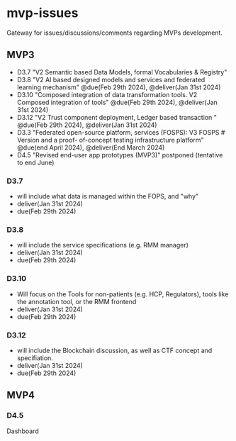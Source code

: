 # mvp-issues
Gateway for issues/discussions/comments regarding MVPs development.

## MVP3

* D3.7 "V2 Semantic based Data Models, formal Vocabularies & Registry" 
* D3.8 "V2 AI based designed models and services and federated learning mechanism" @due(Feb 29th 2024), @deliver(Jan 31st 2024)
* D3.10 "Composed integration of data transformation tools. V2 Composed integration of tools" @due(Feb 29th 2024), @deliver(Jan 31st 2024)
* D3.12 "V2 Trust component deployment, Ledger based transaction " @due(Feb 29th 2024), @deliver(Jan 31st 2024)
* D3.3 "Federated open-source platform, services (FOSPS): V3 FOSPS # Version and a proof- of-concept testing infrastructure platform"  @due(end April 2024), @deliver(End March 2024)
* D4.5  "Revised end-user app prototypes (MVP3)" postponed (tentative to end June)
  
### D3.7
* will include what data is managed within the FOPS, and "why"
* deliver(Jan 31st 2024)
* due(Feb 29th 2024)
  
### D3.8 
* will include the service specifications (e.g. RMM manager)
* deliver(Jan 31st 2024)
* due(Feb 29th 2024)

### D3.10
* Will focus on the Tools for non-patients (e.g. HCP, Regulators), tools like the annotation tool, or the RMM frontend
* deliver(Jan 31st 2024)
* due(Feb 29th 2024)

### D3.12
* will include the Blockchain discussion, as well as CTF concept and specifiation.
* deliver(Jan 31st 2024)
* due(Feb 29th 2024)

## MVP4

### D4.5
Dashboard
